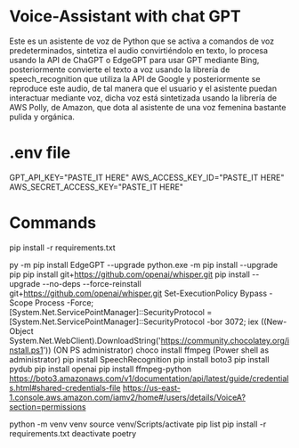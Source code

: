 # Voice-Assistant with chat GPT

Este es un asistente de voz de Python que se activa a comandos de voz predeterminados, sintetiza el audio convirtiéndolo en texto, lo procesa usando la API de ChaGPT o EdgeGPT para usar GPT mediante Bing, posteriormente convierte el texto a voz usando la librería de speech_recognition que utiliza la API de Google y posteriormente se reproduce este audio, de tal manera que el usuario y el asistente puedan interactuar mediante voz, dicha voz está sintetizada usando la librería de AWS Polly, de Amazon, que dota al asistente de una voz femenina bastante pulida y orgánica.

# .env file
GPT_API_KEY="PASTE_IT HERE"
AWS_ACCESS_KEY_ID="PASTE_IT HERE"
AWS_SECRET_ACCESS_KEY="PASTE_IT HERE"

# Commands
pip install -r requirements.txt

py -m pip install EdgeGPT --upgrade
python.exe -m pip install --upgrade pip
pip install git+https://github.com/openai/whisper.git 
pip install --upgrade --no-deps --force-reinstall git+https://github.com/openai/whisper.git
Set-ExecutionPolicy Bypass -Scope Process -Force; [System.Net.ServicePointManager]::SecurityProtocol = [System.Net.ServicePointManager]::SecurityProtocol -bor 3072; iex ((New-Object System.Net.WebClient).DownloadString('https://community.chocolatey.org/install.ps1'))    (ON PS administrator)
choco install ffmpeg (Power shell as administrator)
pip install SpeechRecognition
pip install boto3
pip install pydub
pip install openai
pip install ffmpeg-python
https://boto3.amazonaws.com/v1/documentation/api/latest/guide/credentials.html#shared-credentials-file
https://us-east-1.console.aws.amazon.com/iamv2/home#/users/details/VoiceA?section=permissions


python -m venv venv
source venv/Scripts/activate
pip list
pip install -r requirements.txt 
deactivate
poetry